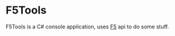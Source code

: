 # F5Tools

F5Tools is a C# console application, uses [F5](https://www.f5.com) api to do some stuff.

